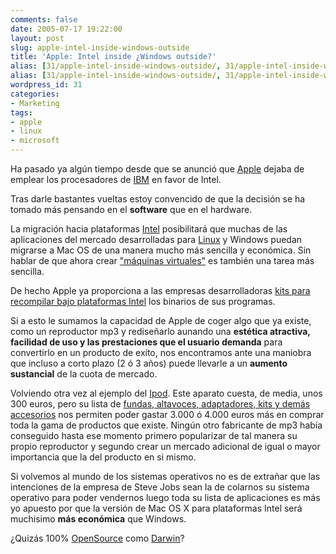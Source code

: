 ```yaml
---
comments: false
date: 2005-07-17 19:22:00
layout: post
slug: apple-intel-inside-windows-outside
title: 'Apple: Intel inside ¿Windows outside?'
alias: [31/apple-intel-inside-windows-outside/, 31/apple-intel-inside-windows-outside]
alias: [31/apple-intel-inside-windows-outside/, 31/apple-intel-inside-windows-outside]
wordpress_id: 31
categories:
- Marketing
tags:
- apple
- linux
- microsoft
---
```


Ha pasado ya algún tiempo desde que se anunció que [Apple](http://www.apple.com) dejaba de emplear los procesadores de [IBM](http://www.ibm.com) en favor de Intel.




Tras darle bastantes vueltas estoy convencido de que la decisión
se ha tomado más pensando en el **software** que en el
hardware.





La migración hacia plataformas [Intel](http://www.intel.com/) posibilitará que muchas de las aplicaciones del mercado desarrolladas para [Linux](http://www.linux.org/) y Windows puedan migrarse a Mac OS de una manera mucho más sencilla y económica. Sin hablar de que ahora crear ["máquinas
virtuales"](http://www.vmware.com/) es también una tarea más sencilla.




De hecho Apple ya proporciona a las empresas desarrolladoras
[kits
para recompilar bajo plataformas Intel](http://developer.apple.com/transitionquotes.html) los binarios de sus
programas.




Si a esto le sumamos la capacidad de Apple de coger algo que ya
existe, como un reproductor mp3 y rediseñarlo aunando una **estética atractiva, facilidad de uso y las prestaciones que
el usuario demanda** para convertirlo en un producto de
exito, nos encontramos ante una maniobra que incluso a corto plazo
(2 ó 3 años) puede llevarle a un **aumento sustancial** de la cuota de mercado.




Volviendo otra vez al ejemplo del [Ipod](http://www.apple.com/es/ipod/color/). Este aparato
cuesta, de media, unos 300 euros, pero su lista de [fundas, altavoces, adaptadores, kits y demás accesorios](http://www.territorioipod.com/) nos permiten poder gastar 3.000 ó 4.000 euros más en comprar toda la gama de productos que existe. Ningún otro fabricante de mp3 había conseguido hasta ese momento primero popularizar de tal manera su propio reproductor y segundo crear un mercado adicional de igual o mayor importancia que la del producto en si mismo.




Si volvemos al mundo de los sistemas operativos no es de
extrañar que las intenciones de la empresa de Steve Jobs sean la de
colarnos su sistema operativo para poder vendernos luego toda su
lista de aplicaciones es más yo apuesto por que la versión de Mac
OS X para plataformas Intel será muchisimo **más
económica** que Windows.





¿Quizás 100% [OpenSource](http://www.opensource.org/)
como [Darwin](http://developer.apple.com/darwin/)?
